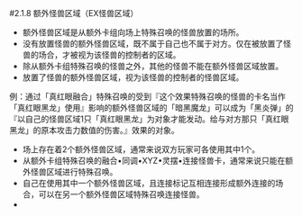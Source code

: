 #2.1.8       额外怪兽区域（EX怪兽区域）
* 额外怪兽区域是从额外卡组向场上特殊召唤的怪兽放置的场所。
* 没有放置怪兽的额外怪兽区域，既不属于自己也不属于对方。仅在被放置了怪兽的场合，才被视为该怪兽的控制者的区域。
* 除从额外卡组特殊召唤的怪兽之外，其他的怪兽不能在额外怪兽区域放置。
* 放置了怪兽的额外怪兽区域，视为该怪兽的控制者的怪兽区域。

例：通过「真红眼融合」特殊召唤的受到『这个效果特殊召唤的怪兽的卡名当作「真红眼黑龙」使用』影响的额外怪兽区域的「暗黑魔龙」可以成为「黑炎弹」的『以自己的怪兽区域1只「真红眼黑龙」为对象才能发动。给与对方那只「真红眼黑龙」的原本攻击力数值的伤害。』效果的对象。

* 场上存在着2个额外怪兽区域，通常来说双方玩家可各使用其中1个。
* 从额外卡组特殊召唤的融合•同调•XYZ•灵摆•连接怪兽卡，通常来说只能在额外怪兽区域进行特殊召唤。
* 自己在使用其中一个额外怪兽区域，且连接标记互相连接形成额外连接的场合，可以在另一个额外怪兽区域特殊召唤连接怪兽。
* 